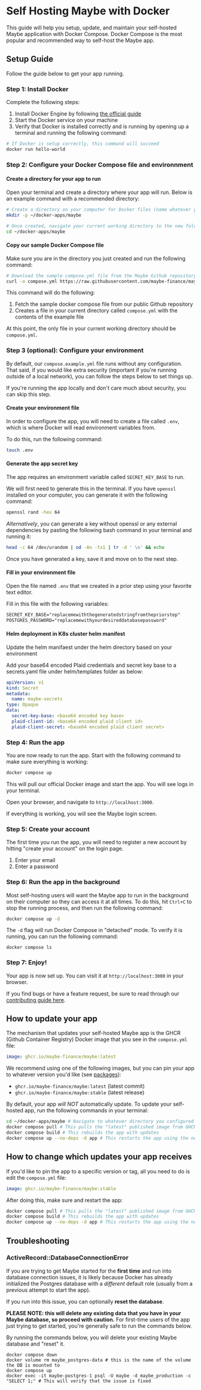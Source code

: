# Self Hosting Maybe with Docker

This guide will help you setup, update, and maintain your self-hosted Maybe application with Docker Compose. Docker Compose is the most popular and recommended way to self-host the Maybe app.

## Setup Guide

Follow the guide below to get your app running.

### Step 1: Install Docker

Complete the following steps:

1. Install Docker Engine by following [the official guide](https://docs.docker.com/engine/install/)
2. Start the Docker service on your machine
3. Verify that Docker is installed correctly and is running by opening up a terminal and running the following command:

```bash
# If Docker is setup correctly, this command will succeed
docker run hello-world
```

### Step 2: Configure your Docker Compose file and environnment

#### Create a directory for your app to run

Open your terminal and create a directory where your app will run. Below is an example command with a recommended directory:

```bash
# Create a directory on your computer for Docker files (name whatever you'd like)
mkdir -p ~/docker-apps/maybe

# Once created, navigate your current working directory to the new folder
cd ~/docker-apps/maybe
```

#### Copy our sample Docker Compose file

Make sure you are in the directory you just created and run the following command:

```bash
# Download the sample compose.yml file from the Maybe Github repository
curl -o compose.yml https://raw.githubusercontent.com/maybe-finance/maybe/main/compose.example.yml
```

This command will do the following:

1. Fetch the sample docker compose file from our public Github repository
2. Creates a file in your current directory called `compose.yml` with the contents of the example file

At this point, the only file in your current working directory should be `compose.yml`.

### Step 3 (optional): Configure your environment

By default, our `compose.example.yml` file runs without any configuration.  That said, if you would like extra security (important if you're running outside of a local network), you can follow the steps below to set things up.

If you're running the app locally and don't care much about security, you can skip this step.

#### Create your environment file

In order to configure the app, you will need to create a file called `.env`, which is where Docker will read environment variables from.

To do this, run the following command:

```bash
touch .env
```

#### Generate the app secret key

The app requires an environment variable called `SECRET_KEY_BASE` to run.

We will first need to generate this in the terminal. If you have `openssl` installed on your computer, you can generate it with the following command:

```bash
openssl rand -hex 64
```

_Alternatively_, you can generate a key without openssl or any external dependencies by pasting the following bash command in your terminal and running it:

```bash
head -c 64 /dev/urandom | od -An -tx1 | tr -d ' \n' && echo
```

Once you have generated a key, save it and move on to the next step.

#### Fill in your environment file

Open the file named `.env` that we created in a prior step using your favorite text editor.

Fill in this file with the following variables:

```txt
SECRET_KEY_BASE="replacemewiththegeneratedstringfromthepriorstep"
POSTGRES_PASSWORD="replacemewithyourdesireddatabasepassword"
```

#### Helm deployment in K8s cluster helm manifest

Update the helm manifaest under the helm directory based on your environment

Add your base64 encoded Plaid credentials and secret key base to a secrets.yaml file under helm/templates folder as below:

```yaml
apiVersion: v1
kind: Secret
metadata:
  name: maybe-secrets
type: Opaque
data:
  secret-key-base: <base64 encoded key base>
  plaid-client-id: <base64 encoded plaid client id>
  plaid-client-secret: <base64 encoded plaid client secret>
```

### Step 4: Run the app

You are now ready to run the app. Start with the following command to make sure everything is working:

```bash
docker compose up
```

This will pull our official Docker image and start the app. You will see logs in your terminal.

Open your browser, and navigate to `http://localhost:3000`.

If everything is working, you will see the Maybe login screen.

### Step 5: Create your account

The first time you run the app, you will need to register a new account by hitting "create your account" on the login page.

1. Enter your email
2. Enter a password

### Step 6: Run the app in the background

Most self-hosting users will want the Maybe app to run in the background on their computer so they can access it at all times. To do this, hit `Ctrl+C` to stop the running process, and then run the following command:

```bash
docker compose up -d
```

The `-d` flag will run Docker Compose in "detached" mode. To verify it is running, you can run the following command:

```
docker compose ls
```

### Step 7: Enjoy!

Your app is now set up. You can visit it at `http://localhost:3000` in your browser.

If you find bugs or have a feature request, be sure to read through our [contributing guide here](https://github.com/maybe-finance/maybe/wiki/How-to-Contribute-Effectively-to-this-Project).

## How to update your app

The mechanism that updates your self-hosted Maybe app is the GHCR (Github Container Registry) Docker image that you see in the `compose.yml` file:

```yml
image: ghcr.io/maybe-finance/maybe:latest
```

We recommend using one of the following images, but you can pin your app to whatever version you'd like (see [packages](https://github.com/maybe-finance/maybe/pkgs/container/maybe)):

- `ghcr.io/maybe-finance/maybe:latest` (latest commit)
- `ghcr.io/maybe-finance/maybe:stable` (latest release)

By default, your app _will
NOT_ automatically update. To update your self-hosted app, run the following commands in your terminal:

```bash
cd ~/docker-apps/maybe # Navigate to whatever directory you configured the app in
docker compose pull # This pulls the "latest" published image from GHCR
docker compose build # This rebuilds the app with updates
docker compose up --no-deps -d app # This restarts the app using the newest version
```

## How to change which updates your app receives

If you'd like to pin the app to a specific version or tag, all you need to do is edit the `compose.yml` file:

```yml
image: ghcr.io/maybe-finance/maybe:stable
```

After doing this, make sure and restart the app:

```bash
docker compose pull # This pulls the "latest" published image from GHCR
docker compose build # This rebuilds the app with updates
docker compose up --no-deps -d app # This restarts the app using the newest version
```

## Troubleshooting

### ActiveRecord::DatabaseConnectionError

If you are trying to get Maybe started for the **first time** and run into database connection issues, it is likely because Docker has already initialized the Postgres database with a _different_ default role (usually from a previous attempt to start the app).

If you run into this issue, you can optionally **reset the database**.

**PLEASE NOTE: this will delete any existing data that you have in your Maybe database, so proceed with caution.**  For first-time users of the app just trying to get started, you're generally safe to run the commands below.

By running the commands below, you will delete your existing Maybe database and "reset" it.

```
docker compose down
docker volume rm maybe_postgres-data # this is the name of the volume the DB is mounted to
docker compose up
docker exec -it maybe-postgres-1 psql -U maybe -d maybe_production -c "SELECT 1;" # This will verify that the issue is fixed
```
